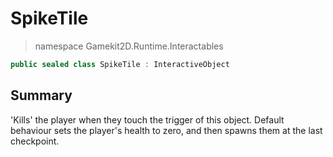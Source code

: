 # SpikeTile
> namespace Gamekit2D.Runtime.Interactables
```csharp
public sealed class SpikeTile : InteractiveObject
```

## Summary
'Kills' the player when they touch the trigger of this object. Default behaviour sets the player's health to zero,
and then spawns them at the last checkpoint.